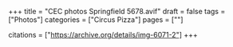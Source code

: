 +++
title = "CEC photos Springfield 5678.avif"
draft = false
tags = ["Photos"]
categories = ["Circus Pizza"]
pages = [""]

citations = ["https://archive.org/details/img-6071-2"]
+++
